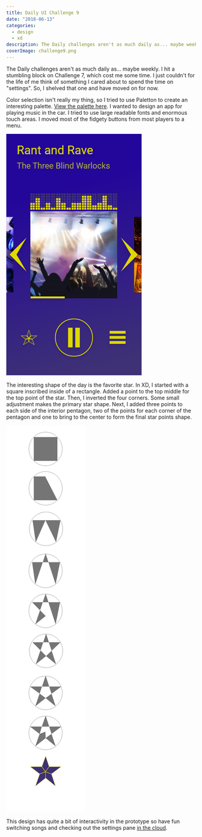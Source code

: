 ```yaml
---
title: Daily UI Challenge 9
date: "2018-06-13"
categories: 
  - design
  - xd
description: The Daily challenges aren't as much daily as... maybe weekly. I hit a stumbling block on Challenge 7, which cost me some time. I just couldn't for the life of me think of something I cared about to spend the time on \"settings\". So, I shelved that one and have moved on for now.
coverImage: challenge9.png
---
```


The Daily challenges aren't as much daily as... maybe weekly. I hit a stumbling block on Challenge 7, which cost me some time. I just couldn't for the life of me think of something I cared about to spend the time on "settings". So, I shelved that one and have moved on for now.

Color selection isn't really my thing, so I tried to use Paletton to create an interesting palette. [View the palette here](http://www.paletton.com/palette.php?uid=74b0u0kllll3oeKcni2ujoDQRrW). I wanted to design an app for playing music in the car. I tried to use large readable fonts and enormous touch areas. I moved most of the fidgety buttons from most players to a menu.

![Playing](./images/playing.png)

The interesting shape of the day is the favorite star. In XD, I started with a square inscribed inside of a rectangle. Added a point to the top middle for the top point of the star. Then, I inverted the four corners. Some small adjustment makes the primary star shape. Next, I added three points to each side of the interior pentagon, two of the points for each corner of the pentagon and one to bring to the center to form the final star points shape.

![Star](./images/star.png)

This design has quite a bit of interactivity in the prototype so have fun switching songs and checking out the settings pane [in the cloud](https://xd.adobe.com/view/68912ab3-21a3-4e52-59f5-c303eb96f2e8-1ea0/).
